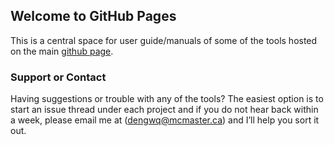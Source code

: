 ## Welcome to GitHub Pages

This is a central space for user guide/manuals of some of the tools hosted on the main [github page](https://github.com/WeiAkaneDeng).

### Support or Contact

Having suggestions or trouble with any of the tools? The easiest option is to start an issue thread under each project and if you do not hear back within a week, please email me at (dengwq@mcmaster.ca) and I’ll help you sort it out.
